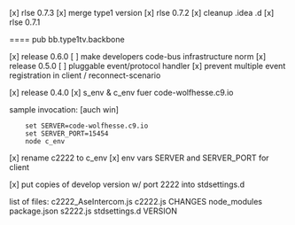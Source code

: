 [x] rlse 0.7.3
[x] merge type1 version
[x] rlse 0.7.2
[x] cleanup .idea .d
[x] rlse 0.7.1

==== pub bb.type1tv.backbone

[x] release 0.6.0
[ ] make developers code-bus infrastructure norm
[x] release 0.5.0
[ ] pluggable event/protocol handler
[x] prevent multiple event registration in client / reconnect-scenario

[x] release 0.4.0
[x] s_env & c_env fuer code-wolfhesse.c9.io

sample invocation: [auch win]

```
    set SERVER=code-wolfhesse.c9.io
    set SERVER_PORT=15454
    node c_env
```

[x] rename c2222 to c_env
[x] env vars SERVER and SERVER_PORT for client

[x] put copies of develop version w/ port 2222 into stdsettings.d

list of files:
c2222_AseIntercom.js
c2222.js
CHANGES
node_modules
package.json
s2222.js
stdsettings.d
VERSION
